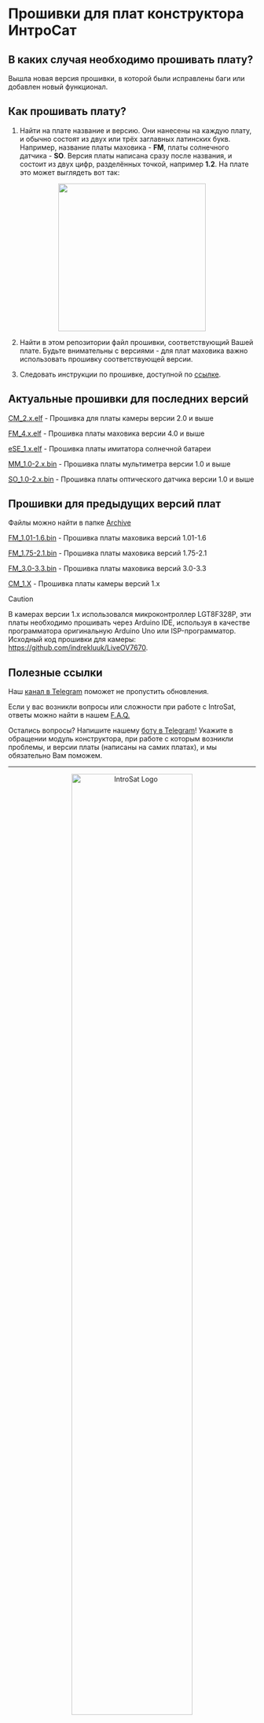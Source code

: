 
# Прошивки для плат конструктора ИнтроСат 

## В каких случая необходимо прошивать плату?
Вышла новая версия прошивки, в которой были исправлены баги или добавлен новый функционал.

## Как прошивать плату?
1) Найти на плате название и версию. Они нанесены на каждую плату, и обычно состоят из двух или трёх заглавных латинских букв.
Например, название платы маховика - **FM**, платы солнечного датчика - **SO**. Версия платы написана сразу после названия, и состоит из двух цифр, разделённых точкой, например **1.2**. На плате это может выглядеть вот так:
<p align="center">
 <img src="https://github.com/user-attachments/assets/bea48a3f-7711-4940-910a-7d38e39ffc0e" width=300px align="center"\>
</p>

2) Найти в этом репозитории файл прошивки, соответствующий Вашей плате. Будьте внимательны с версиями - для плат маховика важно использовать прошивку соответствующей версии.

3) Следовать инструкции по прошивке, доступной по [ссылке](https://docs.google.com/document/d/15KqFrMlc6Jzxut_zMf_pXNx5r5JTjqfKEvCHWx99rEc/edit?tab=t.0#heading=h.26q1awmk9xol). 

## Актуальные прошивки для последних версий

[CM_2.x.elf](https://raw.githubusercontent.com/Obu-IntroSat/Firmware/upd/naming/CM_2.x.elf) - Прошивка для платы камеры версии 2.0 и выше

[FM_4.x.elf](https://raw.githubusercontent.com/Obu-IntroSat/Firmware/upd/naming/FM_4.x.elf) - Прошивка платы маховика версии 4.0 и выше

[eSE_1.x.elf](https://raw.githubusercontent.com/Obu-IntroSat/Firmware/upd/naming/eSE_1.x.elf) - Прошивка платы имитатора солнечной батареи

[MM_1.0-2.x.bin](https://raw.githubusercontent.com/Obu-IntroSat/Firmware/upd/naming/MM_1.0-2.x.bin) - Прошивка платы мультиметра версии 1.0 и выше

[SO_1.0-2.x.bin](https://raw.githubusercontent.com/Obu-IntroSat/Firmware/upd/naming/SO_1.0-2.x.bin) - Прошивка платы оптического датчика версии 1.0 и выше

## Прошивки для предыдущих версий плат
Файлы можно найти в папке [Archive](./Archive/)

[FM_1.01-1.6.bin](https://raw.githubusercontent.com/Obu-IntroSat/Firmware/upd/naming/FM_1.01-1.6.bin) - Прошивка платы маховика версий 1.01-1.6

[FM_1.75-2.1.bin](https://raw.githubusercontent.com/Obu-IntroSat/Firmware/upd/naming/FM_1.75-2.1.bin) - Прошивка платы маховика версий 1.75-2.1

[FM_3.0-3.3.bin](https://raw.githubusercontent.com/Obu-IntroSat/Firmware/upd/naming/FM_3.0-3.3.bin) - Прошивка платы маховика версий 3.0-3.3

[CM_1.X](./Archive/LiveOV7670) - Прошивка платы камеры версий 1.x 

> [!CAUTION]
> В камерах версии 1.x использовался микроконтроллер LGT8F328P, эти платы необходимо прошивать через Arduino IDE, используя в качестве программатора оригинальную Arduino Uno или ISP-программатор.
> Исходный код прошивки для камеры: https://github.com/indrekluuk/LiveOV7670.

 ## Полезные ссылки
Наш [канал в Telegram](https://t.me/introsat_news) поможет не пропустить обновления.

Если у вас возникли вопросы или сложности при работе с IntroSat, ответы можно найти в нашем [F.A.Q.](https://docs.google.com/document/d/15KqFrMlc6Jzxut_zMf_pXNx5r5JTjqfKEvCHWx99rEc/edit#heading=h.demjj79bt080)

Остались вопросы? Напишите нашему [боту в Telegram](https://t.me/introsatBot)! Укажите в обращении модуль конструктора, при работе с которым возникли проблемы, и версии платы (написаны на самих платах), и мы обязательно Вам поможем.   

---
<p align="center">
 <img width=70% alt="IntroSat Logo" src="https://github.com/user-attachments/assets/966f7746-2764-4479-848c-38e5ab825ff4"/>
<!--  <img width=30% alt="Education of the Future" src="https://github.com/user-attachments/assets/1c33d94c-cfc8-4a9b-a658-43fcf6d78393"/> -->
</p>
